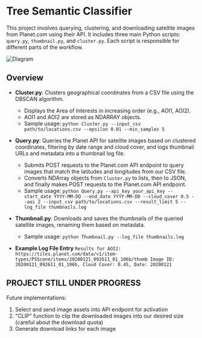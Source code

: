 # Tree Semantic Classifier

This project involves querying, clustering, and downloading satellite images from Planet.com using their API. It includes three main Python scripts: `query.py`, `thumbnail.py`, and `cluster.py`. Each script is responsible for different parts of the workflow.

![Diagram](./diagram1.png)

## Overview

- **Cluster.py**: Clusters geographical coordinates from a CSV file using the DBSCAN algorithm.
  - Displays the Area of Interests in increasing order (e.g., AOI1, AOI2).
  - AOI1 and AOI2 are stored as NDARRAY objects.
  - Sample usage: `python Cluster.py --input_csv path/to/locations.csv --epsilon 0.01 --min_samples 5`
  
- **Query.py**: Queries the Planet API for satellite images based on clustered coordinates, filtering by date range and cloud cover, and logs thumbnail URLs and metadata into a thumbnail log file.
  - Submits POST requests to the Planet.com API endpoint to query images that match the latitudes and longitudes from our CSV file.
  - Converts NDArray objects from `Cluster.py` to lists, then to JSON, and finally makes POST requests to the Planet.com API endpoint.
  - Sample usage: `python Query.py --api_key your_api_key --start_date YYYY-MM-DD --end_date YYYY-MM-DD --cloud_cover 0.5 --aoi 2 --input_csv path/to/locations.csv --result_limit 5 --log_file thumbnails.log`

- **Thumbnail.py**: Downloads and saves the thumbnails of the queried satellite images, renaming them based on metadata.
  - Sample usage: `python Thumbnail.py --log_file thumbnails.log`
 
- **Example Log File Entry**
`Results for AOI2:
https://tiles.planet.com/data/v1/item-types/PSScene/items/20200121_092611_01_106b/thumb
Image ID: 20200121_092611_01_106b, Cloud Cover: 0.45, Date: 20200121`

## **PROJECT STILL UNDER PROGRESS**
Future implementations: 
1. Select and send image assets into API endpoint for activation
2. "CLIP" function to clip the downloaded images into our desired size (careful about the download quota)
3. Generate download links for each image 





